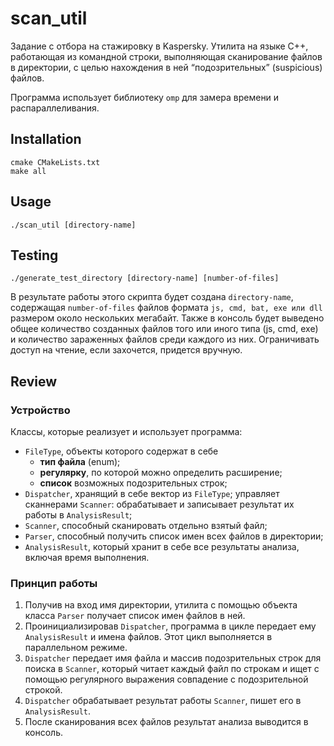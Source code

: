 # scan_util

Задание с отбора на стажировку в Kaspersky.
Утилита на языке C++, работающая из командной строки, выполняющая сканирование файлов в директории, с целью нахождения в ней “подозрительных” (suspicious) файлов.

Программа использует библиотеку ```omp``` для замера времени и распараллеливания.

## Installation
```
cmake CMakeLists.txt
make all
```

## Usage
```
./scan_util [directory-name]
```

## Testing
```
./generate_test_directory [directory-name] [number-of-files]
```
В результате работы этого скрипта будет создана ```directory-name```, содержащая ```number-of-files``` файлов формата ```js, cmd, bat, exe или dll``` размером около нескольких мегабайт.
Также в консоль будет выведено общее количество созданных файлов того или иного типа (js, cmd, exe) и количество зараженных файлов среди каждого из них. Ограничивать доступ на чтение, если захочется, придется вручную.

## Review
### Устройство
Классы, которые реализует и использует программа:
- ```FileType```, объекты которого содержат в себе
  - **тип файла** (enum);
  - **регулярку**, по которой можно определить расширение;
  - **список** возможных подозрительных строк;
- ```Dispatcher```, хранящий в себе вектор из ```FileType```; управляет сканнерами ```Scanner```: обрабатывает и записывает результат их работы в ```AnalysisResult```;
- ```Scanner```, способный сканировать отдельно взятый файл;
- ```Parser```, способный получить список имен всех файлов в директории;
- ```AnalysisResult```, который хранит в себе все результаты анализа, включая время выполнения. 

### Принцип работы
1. Получив на вход имя директории, утилита с помощью объекта класса ```Parser``` получает список имен файлов в ней.
2. Проинициализировав ```Dispatcher```, программа в цикле передает ему ```AnalysisResult``` и имена файлов. Этот цикл выполняется в параллельном режиме.
3. ```Dispatcher``` передает имя файла и массив подозрительных строк для поиска в ```Scanner```, который читает каждый файл по строкам и ищет с помощью регулярного выражения совпадение с подозрительной строкой.
4. ```Dispatcher``` обрабатывает результат работы ```Scanner```, пишет его в ```AnalysisResult```.
5. После сканирования всех файлов результат анализа выводится в консоль.